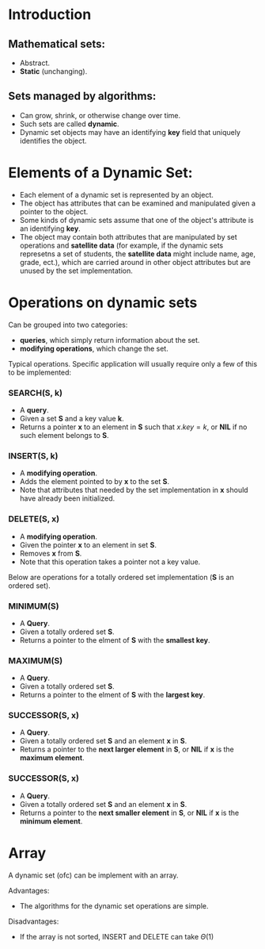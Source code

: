 # Introduction
## Mathematical sets:
- Abstract.
- **Static** (unchanging).

## Sets managed by algorithms:
- Can grow, shrink, or otherwise change over time.
- Such sets are called **dynamic**.
- Dynamic set objects may have an identifying **key** field that uniquely identifies the object.

# Elements of a Dynamic Set:
- Each element of a dynamic set is represented by an object.
- The object has attributes that can be examined and manipulated given a pointer to the object.
- Some kinds of dynamic sets assume that one of the object's attribute is an identifying **key**.
- The object may contain both attributes that are manipulated by set operations and __satellite data__ (for example, if the dynamic sets represetns a set of students, the __satellite data__ might include name, age, grade, ect.), which are carried around in other object attributes but are unused by the set implementation.

# Operations on dynamic sets
Can be grouped into two categories:
- **queries**, which simply return information about the set.
- **modifying operations**, which change the set.

Typical operations. Specific application will usually require only a few of this to be implemented:

### SEARCH(S, k)
- A **query**.
- Given a set **S** and a key value **k**.
- Returns a pointer **x** to an element in **S** such that $x.key = k$, or **NIL** if no such element belongs to **S**.

### INSERT(S, k)
- A **modifying operation**.
- Adds the element pointed to by **x** to the set **S**.
- Note that attributes that needed by the set implementation in **x** should have already been initialized.

### DELETE(S, x)
- A **modifying operation**.
- Given the pointer **x** to an element in set **S**.
- Removes **x** from **S**.
- Note that this operation takes a pointer not a key value.

Below are operations for a totally ordered set implementation (**S** is an ordered set).
### MINIMUM(S)
- A **Query**.
- Given a totally ordered set **S**.
- Returns a pointer to the elment of **S** with the __smallest key__.

### MAXIMUM(S)
- A **Query**.
- Given a totally ordered set **S**.
- Returns a pointer to the elment of **S** with the __largest key__.

### SUCCESSOR(S, x)
- A **Query**.
- Given a totally ordered set **S** and an element **x** in **S**.
- Returns a pointer to the __next larger element__ in **S**, or **NIL** if **x** is the __maximum element__.

### SUCCESSOR(S, x)
- A **Query**.
- Given a totally ordered set **S** and an element **x** in **S**.
- Returns a pointer to the __next smaller element__ in **S**, or **NIL** if **x** is the __minimum element__.

# Array
A dynamic set (ofc) can be implement with an array.

Advantages:
- The algorithms for the dynamic set operations are simple.

Disadvantages:
- If the array is not sorted, INSERT and DELETE can take $\Theta(1)$